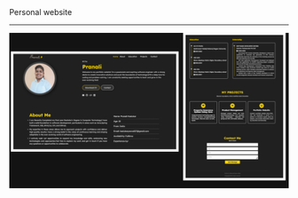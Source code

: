 <html>

<body>
  <a herf="index.html">Personal website</a><hr>
  <img src="files/preview .png">
</body>
</html>
